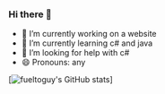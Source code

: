 ### Hi there 👋


- 🔭 I’m currently working on a website
- 🌱 I’m currently learning c# and java
- 🤔 I’m looking for help with c#
- 😄 Pronouns: any

[![fueltoguy's GitHub stats](https://github-readme-stats.vercel.app/api?username=fueltoguy)]
